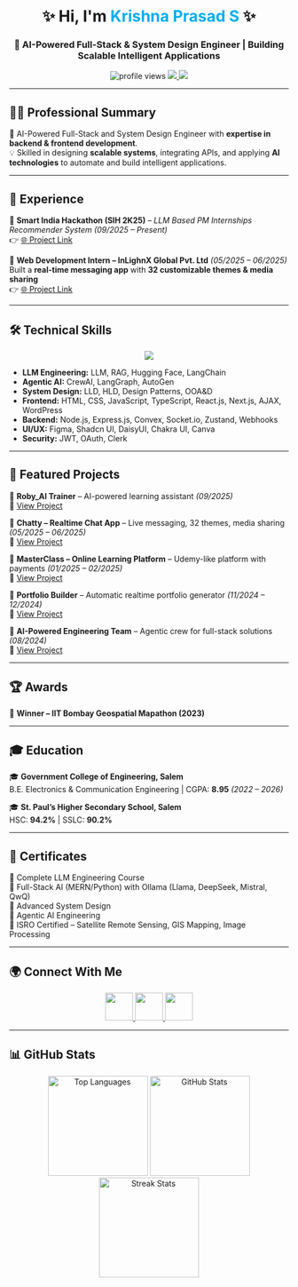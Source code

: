 <!-- PROFILE HEADER -->
<h1 align="center">✨ Hi, I'm <span style="color:#00AEEF;">Krishna Prasad S</span> ✨</h1>
<h3 align="center">🚀 AI-Powered Full-Stack & System Design Engineer | Building Scalable Intelligent Applications</h3>

<p align="center">
  <img src="https://komarev.com/ghpvc/?username=krishna-prasad-ceo&label=Profile%20views&color=0e75b6&style=for-the-badge" alt="profile views"/>
  <a href="https://www.linkedin.com/in/krishna-prasad-s-59133a280/" target="_blank">
    <img src="https://img.shields.io/badge/LinkedIn-Connect-blue?style=for-the-badge&logo=linkedin"/>
  </a>
  <a href="mailto:krishnaprasadandco12@gmail.com">
    <img src="https://img.shields.io/badge/Email-Contact-red?style=for-the-badge&logo=gmail"/>
  </a>
</p>

---

## 🧑‍💼 Professional Summary
🌟 AI-Powered Full-Stack and System Design Engineer with **expertise in backend & frontend development**.  
💡 Skilled in designing **scalable systems**, integrating APIs, and applying **AI technologies** to automate and build intelligent applications.  

---

## 💼 Experience
🔹 **Smart India Hackathon (SIH 2K25)** – *LLM Based PM Internships Recommender System* *(09/2025 – Present)*  
👉 [🌐 Project Link](https://krishna-coc-sih-pm-internship-recommender.hf.space/)  

🔹 **Web Development Intern – InLighnX Global Pvt. Ltd** *(05/2025 – 06/2025)*  
Built a **real-time messaging app** with **32 customizable themes & media sharing**  
👉 [🌐 Project Link](https://intern-project-rprx.onrender.com/)  

---

## 🛠️ Technical Skills
<p align="center">
  <img src="https://skillicons.dev/icons?i=java,python,cpp,php,html,css,js,ts,react,next,nodejs,express,mysql,mongodb,postgres,git,github,figma" />
</p>

- **LLM Engineering:** LLM, RAG, Hugging Face, LangChain  
- **Agentic AI:** CrewAI, LangGraph, AutoGen  
- **System Design:** LLD, HLD, Design Patterns, OOA&D  
- **Frontend:** HTML, CSS, JavaScript, TypeScript, React.js, Next.js, AJAX, WordPress  
- **Backend:** Node.js, Express.js, Convex, Socket.io, Zustand, Webhooks  
- **UI/UX:** Figma, Shadcn UI, DaisyUI, Chakra UI, Canva  
- **Security:** JWT, OAuth, Clerk  

---

## 🚀 Featured Projects
📌 **Roby_AI Trainer** – AI-powered learning assistant *(09/2025)*  
🔗 [View Project](https://ai-trainer-flame.vercel.app/)  

📌 **Chatty – Realtime Chat App** – Live messaging, 32 themes, media sharing *(05/2025 – 06/2025)*  
🔗 [View Project](https://intern-project-rprx.onrender.com/)  

📌 **MasterClass – Online Learning Platform** – Udemy-like platform with payments *(01/2025 – 02/2025)*  
🔗 [View Project](https://master-class-lgj9.vercel.app/)  

📌 **Portfolio Builder** – Automatic realtime portfolio generator *(11/2024 – 12/2024)*  
🔗 [View Project](https://streak.infy.uk)  

📌 **AI-Powered Engineering Team** – Agentic crew for full-stack solutions *(08/2024)*  
🔗 [View Project](https://github.com/krishna-Prasad-CEO/software_agent)  

---

## 🏆 Awards
🏅 **Winner – IIT Bombay Geospatial Mapathon (2023)**  

---

## 🎓 Education
🎓 **Government College of Engineering, Salem**  
B.E. Electronics & Communication Engineering | CGPA: **8.95** *(2022 – 2026)*  

🎓 **St. Paul’s Higher Secondary School, Salem**  
HSC: **94.2%** | SSLC: **90.2%**  

---

## 📜 Certificates
📖 Complete LLM Engineering Course  
📖 Full-Stack AI (MERN/Python) with Ollama (Llama, DeepSeek, Mistral, QwQ)  
📖 Advanced System Design  
📖 Agentic AI Engineering  
📖 ISRO Certified – Satellite Remote Sensing, GIS Mapping, Image Processing  

---

## 🌍 Connect With Me
<p align="center">
  <a href="https://www.linkedin.com/in/krishna-prasad-s-59133a280/" target="_blank">
    <img src="https://skillicons.dev/icons?i=linkedin" width="50" />
  </a>
  <a href="https://www.youtube.com/@22ec023krishnaprasad.s" target="_blank">
    <img src="https://skillicons.dev/icons?i=youtube" width="50" />
  </a>
  <a href="https://www.hackerrank.com/profile/krishnaprasadan2" target="_blank">
    <img src="https://skillicons.dev/icons?i=hackerrank" width="50" />
  </a>
</p>

---

## 📊 GitHub Stats
<p align="center">
  <img src="https://github-readme-stats.vercel.app/api/top-langs?username=krishna-prasad-ceo&show_icons=true&locale=en&layout=compact&theme=tokyonight" alt="Top Languages" height="180em"/>
  <img src="https://github-readme-stats.vercel.app/api?username=krishna-prasad-ceo&show_icons=true&locale=en&theme=radical" alt="GitHub Stats" height="180em"/>
  <img src="https://github-readme-streak-stats.herokuapp.com/?user=krishna-prasad-ceo&theme=highcontrast" alt="Streak Stats" height="180em"/>
</p>
